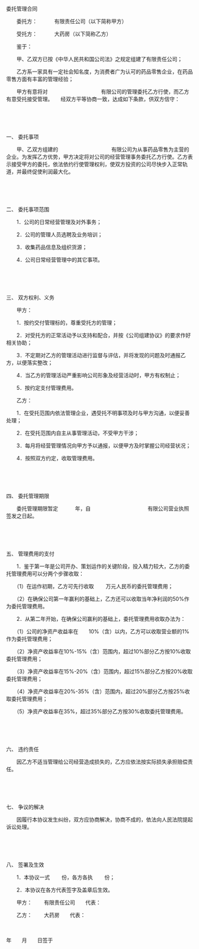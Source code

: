 



委托管理合同



 

　　委托方：　　　 有限责任公司（以下简称甲方）

　　受托方：　　　 大药房（以下简称乙方）　　

　　鉴于：

　　甲、乙双方已按《中华人民共和国公司法》之规定组建了有限责任公司；

　　乙方系一家具有一定社会知名度，为消费者广为认可的药品零售企业，在药品零售方面有丰富的管理经验；

　　甲方有意将对　　　　　　　　　　 有限公司的管理委托乙方行使，而乙方有意受托接受管理。　　经双方平等协商一致，达成如下条款，供双方信守：

　　

　　

一、
委托事项

　　甲、乙双方组建的　　　　　　　　　　 有限公司为从事药品零售为主营的企业。为发挥乙方优势，甲方决定将对公司的经营管理事务委托乙方行使。乙方表示接受甲方的委托，依法依约行使管理权利，使双方投资的公司尽快步入正常轨道，并最终促使利润最大化。

　　

　　

二、
委托事项范围

　　1．公司的日常经营管理及对外事务；

　　2．公司的管理人员选聘及业务培训；

　　3．收集药品信息及组织货源；

　　4．公司日常经营管理中的其它事项。

　　

　　

三、
双方权利、义务

　　甲方：

　　1．按约交付管理标的，尊重受托方的管理；

　　2．对受托方的正常活动予以支持和配合，并按《公司组建协议》的要求作好相关协助；

　　3．不定期对乙方的管理活动进行监督与评估，并将发现的问题及时通报乙方，以便落实整改；

　　4．当乙方的管理活动严重影响公司形象及经营活动时，甲方有权制止；

　　5．按约定支付管理费用。

　　乙方：

　　1．在受托范围内依法管理企业，遇受托不明事项及时与甲方沟通，以便妥善处理；

　　2．在受托范围内自主从事管理活动，不受甲方干涉；

　　3．每月将经营管理情况向甲方予以通报，以便甲方及时掌握公司经营状况；

　　4．按照双方约定，收取管理费用。

　　

　　

四、
委托管理期限

　　委托管理期限暂定　　　 年，自　　　　　　　　　　　有限公司营业执照签发之日起。

　　

　　

五、
管理费用的支付

　　1．鉴于第一年是公司开办、策划运作的关键阶段，投入精力较大，乙方的委托管理费用可以分两个步骤收取：

　　（1）在运作初期，乙方可先行收取　　 万元人民币的委托管理费用；

　　（2）在确保公司第一年赢利的基础上，乙方还可以收取当年净利润的50%作为委托管理费用。

　　2．从第二年开始，在确保公司赢利的基础上，委托管理费用收取办法为：

　　（1）公司的净资产收益率在　　10%（含）以内，乙方可以收取营业额的1%作为委托管理费用；

　　（2）净资产收益率在10%-15%（含）范围内，超过10%部分乙方按10%收取委托管理费用；

　　（3）净资产收益率在15%-20%（含）范围内，超过15%部分乙方按20%收取委托管理费用；

　　（4）净资产收益率在20%-35%（含）范围内，超过20%部分乙方按25%收取委托管理费用；

　　（5）净资产收益率在35%，超过35%部分乙方按30%收取委托管理费用。

　　

　　

六、
违约责任

　　因乙方不适当管理给公司经营造成损失的，乙方应依法按实际损失承担赔偿责任。

　　

　　

七、
争议的解决

　　因履行本协议发生纠纷，双方应协商解决，协商不成的，依法向人民法院提起诉讼处理。

　　

　　

八、
签署及生效

　　1．本协议一式　　 份，各方各执　　 份；

　　2．本协议在各方代表签字及盖章后生效。　　

　　甲方：　　 有限责任公司　　代表：　　

　　乙方：　　 大药房　　代表：

　　


 年　　月　　日签于
 
　　



　　